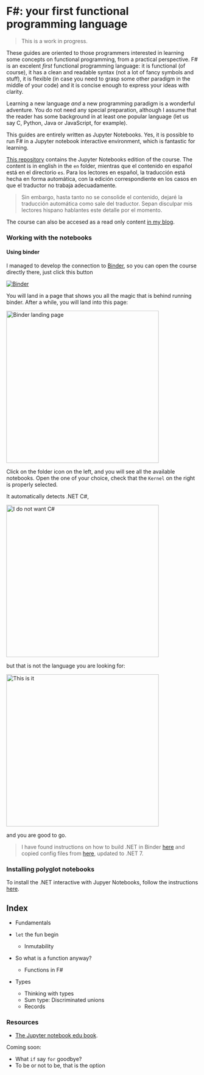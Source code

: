 # F#: your first functional programming language

> This is a work in progress.

These guides are oriented to those programmers interested in learning some concepts on functional programming, 
from a practical perspective. F\# is an excelent _first_ functional programming language: it is functional (of course), it has a clean and readable syntax (not a lot of fancy symbols and stuff), it is flexible (in case you need to grasp some other paradigm in the middle of your code) and it is concise enough to express your ideas with clarity. 

Learning a new language _and_ a new programming paradigm is a wonderful adventure. You do not need any special preparation, although I assume that the reader has some background in at least one popular language (let us say C, Python, Java or JavaScript, for example). 

This guides are entirely written as Jupyter Notebooks. Yes, it is possible to run F\# in a Jupyter notebook interactive environment, which is fantastic for learning.

[This repository](https://github.com/fcolavecchia/fp-course/tree/binder) contains the Jupyter Notebooks edition of the course. The content is in english in the `en` folder, mientras que el contenido en español está 
en el directorio `es`. Para los lectores en español, la traducción está hecha en forma automática, con 
la edición correspondiente en los casos en que el traductor no trabaja adecuadamente. 

> Sin embargo, hasta tanto no se consolide el contenido, dejaré la traducción automática como sale del traductor. Sepan disculpar mis lectores hispano hablantes este detalle por el momento.

The course can also be accesed as a read only content [in my blog](https://flavio.colavecchia.net/blog/).

### Working with the notebooks

#### Using binder

I managed to develop the connection to [Binder](mybinder.org), so you can open the course directly there, just 
click this button

[![Binder](https://mybinder.org/badge_logo.svg)](https://mybinder.org/v2/gh/fcolavecchia/fp-course.git/binder?labpath=en%2F)

You will land in a page that shows you all the magic that is behind running binder. After a while, you will land into this page:

<img src="img/landing binder.png" alt="Binder landing page" width="400"/>

Click on the folder icon on the left, and you will see all the available notebooks. Open the one of your
choice, check that the `Kernel` on the right is properly selected. 

It automatically detects .NET C\#, 

<img src="img/do not want csharp.png" alt="I do not want C#" width="400"/>

but that is not the language you are looking for:

<img src="img/select fsharp.png" alt="This is it" width="400"/>

and you are good to go.

> I have found instructions on how to build .NET in Binder [here](https://www.macivortech.com/blog/how-to-run-dotnet-on-binder/) and copied config files from [here](https://github.com/oddrationale/AdventOfCode2021FSharp/tree/main/.binder), updated to .NET 7.

### Installing polyglot notebooks

To install the .NET interactive with Jupyer Notebooks, follow the instructions [here](https://github.com/dotnet/interactive/blob/main/docs/NotebookswithJupyter.md). 


## Index 

- Fundamentals
- `let` the fun begin 
    - Inmutability
- So what is a function anyway?
    - Functions in F\# 

- Types 
    - Thinking with types
    - Sum type: Discriminated unions
    - Records


### Resources

- [The Jupyter notebook edu book](https://jupyter4edu.github.io/jupyter-edu-book/).


Coming soon:
- What `if` say `for` goodbye?
- To be or not to be, that is the option 

